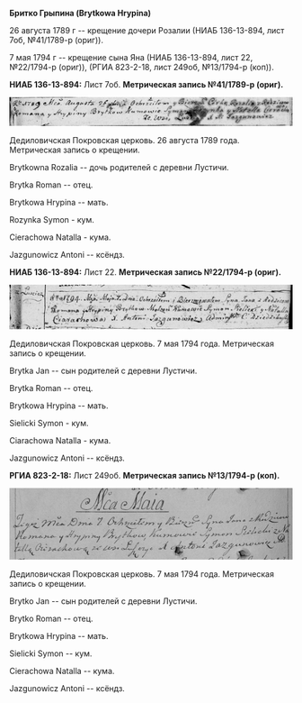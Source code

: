 **Бритко Грыпина (Brytkowa Hrypina)**

26 августа 1789 г -- крещение дочери Розалии (НИАБ 136-13-894, лист 7об,
№41/1789-р (ориг)).

7 мая 1794 г -- крещение сына Яна (НИАБ 136-13-894, лист 22, №22/1794-р
(ориг)), (РГИА 823-2-18, лист 249об, №13/1794-р (коп)).

**НИАБ 136-13-894:** Лист 7об. **Метрическая запись №41/1789-р (ориг).**

![](./media/94e9c93e953ba7687ead2186ebf4d1e0aca49464.png)

Дедиловичская Покровская церковь. 26 августа 1789 года. Метрическая
запись о крещении.

Brytkowna Rozalia -- дочь родителей с деревни Лустичи.

Brytka Roman -- отец.

Brytkowa Hrypina -- мать.

Rozynka Symon - кум.

Cierachowa Natalla - кума.

Jazgunowicz Antoni -- ксёндз.

**НИАБ 136-13-894:** Лист 22. **Метрическая запись №22/1794-р (ориг).**

![](./media/c1bc4baaba6964cd4fe20751f9bff990d1005a0b.png)

Дедиловичская Покровская церковь. 7 мая 1794 года. Метрическая запись о
крещении.

Brytka Jan -- сын родителей с деревни Лустичи.

Brytka Roman -- отец.

Brytkowa Hrypina -- мать.

Sielicki Symon - кум.

Ciarachowa Natalla - кума.

Jazgunowicz Antoni -- ксёндз.

**РГИА 823-2-18:** Лист 249об. **Метрическая запись №13/1794-р (коп).**

![](./media/edece90f2a80ae497c7c919d66dda92fab69bf9d.png)

Дедиловичская Покровская церковь. 7 мая 1794 года. Метрическая запись о
крещении.

Brytko Jan -- сын родителей с деревни Лустичи.

Brytko Roman -- отец.

Brytkowa Hrypina -- мать.

Sielicki Symon -- кум.

Cierachowa Natalla -- кума.

Jazgunowicz Antoni -- ксёндз.
